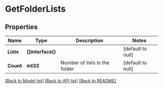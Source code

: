 # GetFolderLists

## Properties
Name | Type | Description | Notes
------------ | ------------- | ------------- | -------------
**Lists** | **[]interface{}** |  | [default to null]
**Count** | **int32** | Number of lists in the folder | [default to null]

[[Back to Model list]](../README.md#documentation-for-models) [[Back to API list]](../README.md#documentation-for-api-endpoints) [[Back to README]](../README.md)


